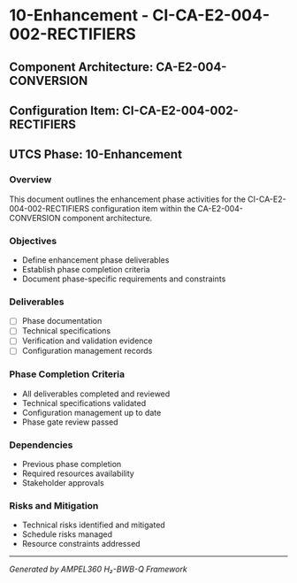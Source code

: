 # 10-Enhancement - CI-CA-E2-004-002-RECTIFIERS

## Component Architecture: CA-E2-004-CONVERSION
## Configuration Item: CI-CA-E2-004-002-RECTIFIERS
## UTCS Phase: 10-Enhancement

### Overview
This document outlines the enhancement phase activities for the CI-CA-E2-004-002-RECTIFIERS configuration item within the CA-E2-004-CONVERSION component architecture.

### Objectives
- Define enhancement phase deliverables
- Establish phase completion criteria
- Document phase-specific requirements and constraints

### Deliverables
- [ ] Phase documentation
- [ ] Technical specifications
- [ ] Verification and validation evidence
- [ ] Configuration management records

### Phase Completion Criteria
- All deliverables completed and reviewed
- Technical specifications validated
- Configuration management up to date
- Phase gate review passed

### Dependencies
- Previous phase completion
- Required resources availability
- Stakeholder approvals

### Risks and Mitigation
- Technical risks identified and mitigated
- Schedule risks managed
- Resource constraints addressed

---
*Generated by AMPEL360 H₂-BWB-Q Framework*
